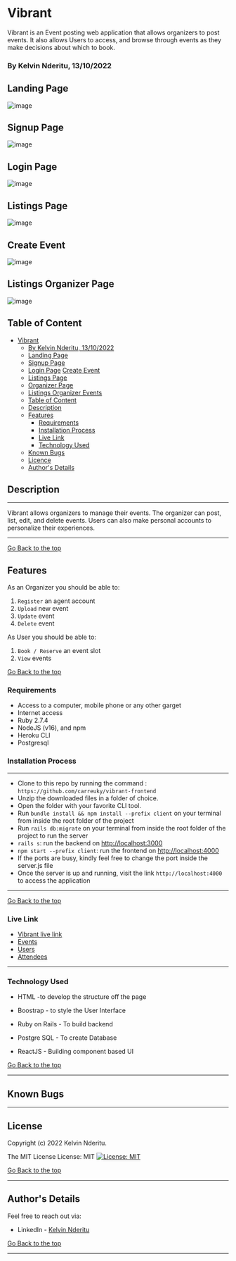 # Vibrant

Vibrant is an Event posting web application that allows organizers to post events. It also allows Users to access, and browse through events as they make decisions about which to book.

### By Kelvin Nderitu, 13/10/2022

## Landing Page

![image](./src/image/landingpage.png)


## Signup Page

![image](./src/image/signup.png)

## Login Page

![image](./src/image/login.png)

## Listings Page

![image](./src/image/events.png)



## Create Event

![image](./src/image/organizer.png)

## Listings Organizer Page

![image](./src/image/organizer-main.png)

## 



<!-- Watch Demo [Drive Link]() -->

## Table of Content

- [Vibrant](#vibrant)
    - [By Kelvin Nderitu, 13/10/2022](#vibrant)
  - [Landing Page](#landing-page)
  - [Signup Page](#signup-page)
  - [Login Page](#login-page)
    [Create Event](#create-event)
  - [Listings Page](#listings-page)
  - [Organizer Page](#listings-details-page)
  - [Listings Organizer Events](#listings-organizer-page)
  - [Table of Content](#table-of-content)
  - [Description](#description)
  - [Features](#features)
    - [Requirements](#requirements)
    - [Installation Process](#installation-process)
    - [Live Link](#live-link)
    - [Technology  Used](#technology--used)
  - [Known Bugs](#known-bugs)
  - [Licence](#licence)
  - [Author's Details](#authors-details)

## Description

****
Vibrant allows organizers to manage their events. The organizer can post, list, edit, and delete events. Users can also make personal accounts to personalize their experiences.
****

[Go Back to the top](#vibrant)

## Features

As an Organizer you should be able to:

1. `Register`  an agent account
2. `Upload` new event
3. `Update` event
4. `Delete` event

As User you should be able to:

1. `Book / Reserve`  an event slot
2. `View`  events


[Go Back to the top](#vibrant)

### Requirements

- Access to  a computer, mobile phone or any other garget
- Internet access
- Ruby 2.7.4
- NodeJS (v16), and npm
- Heroku CLI
- Postgresql


### Installation Process

****

- Clone to this repo by running the command : `https://github.com/carreuky/vibrant-frontend`
- Unzip the downloaded files in a folder of choice.
- Open the folder with your favorite CLI tool.
- Run `bundle install && npm install --prefix client` on your terminal from inside the root folder of the project
- Run `rails db:migrate` on your terminal from inside the root folder of the project to run the server
- `rails s`: run the backend on [http://localhost:3000](http://localhost:3000)
- `npm start --prefix client`: run the frontend on
  [http://localhost:4000](http://localhost:4000)
- If the ports are busy, kindly feel free to change the port inside the server.js file
- Once the server is up and running, visit the link  `http://localhost:4000` to access the application

  
 ****
[Go Back to the top](#Vibrant)

### Live Link

- [Vibrant live link](https://vibrant-e.herokuapp.com/)
- [Events](https://vibrant-e.herokuapp.com/events)
- [Users](https://vibrant-e.herokuapp.com/users)
- [Attendees](https://vibrant-e.herokuapp.com/attendees)
  
****

### Technology  Used

- HTML -to develop the structure off the page

- Boostrap  - to style the User Interface
- Ruby on Rails - To build backend
- Postgre SQL - To create Database
- ReactJS - Building component based UI
  

[Go Back to the top](Vibrant)

****

## Known Bugs


****

## License

Copyright (c) 2022 Kelvin Nderitu.

The MIT License
License: MIT
[![License: MIT](https://img.shields.io/badge/License-MIT-yellow.svg)](https://opensource.org/licenses/MIT)

[Go Back to the top](#Vibrant)
****

## Author's Details

Feel free to reach out via:

- LinkedIn - [Kelvin Nderitu](https://www.linkedin.com/in/kelvin-nderitu-5845b3208/)

[Go Back to the top](#Vibrant)
****
